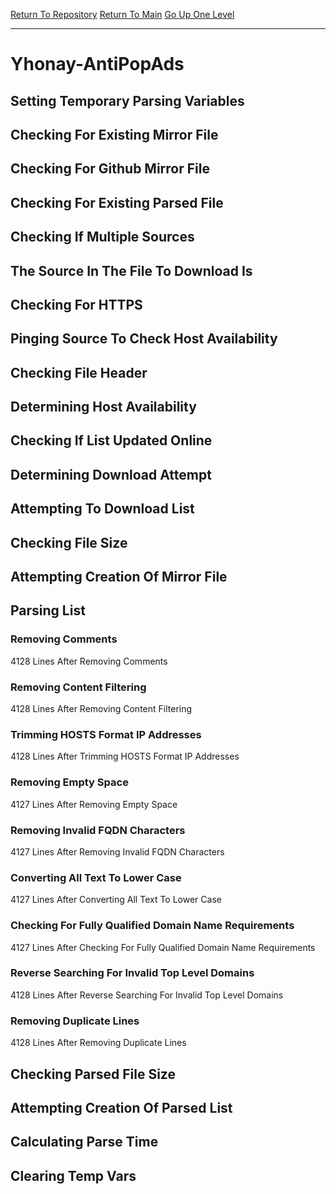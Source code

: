 [Return To Repository](https://github.com/deathbybandaid/piholeparser/)
[Return To Main](https://github.com/deathbybandaid/piholeparser/blob/master/RecentRunLogs/Mainlog.md)
[Go Up One Level](https://github.com/deathbybandaid/piholeparser/blob/master/RecentRunLogs/TopLevelScripts/30-Processing-Blacklists.md)
____________________________________
# Yhonay-AntiPopAds
## Setting Temporary Parsing Variables
## Checking For Existing Mirror File
## Checking For Github Mirror File
## Checking For Existing Parsed File
## Checking If Multiple Sources
## The Source In The File To Download Is
## Checking For HTTPS
## Pinging Source To Check Host Availability
## Checking File Header
## Determining Host Availability
## Checking If List Updated Online
## Determining Download Attempt
## Attempting To Download List
## Checking File Size
## Attempting Creation Of Mirror File
## Parsing List
### Removing Comments
4128 Lines After Removing Comments
### Removing Content Filtering
4128 Lines After Removing Content Filtering
### Trimming HOSTS Format IP Addresses
4128 Lines After Trimming HOSTS Format IP Addresses
### Removing Empty Space
4127 Lines After Removing Empty Space
### Removing Invalid FQDN Characters
4127 Lines After Removing Invalid FQDN Characters
### Converting All Text To Lower Case
4127 Lines After Converting All Text To Lower Case
### Checking For Fully Qualified Domain Name Requirements
4127 Lines After Checking For Fully Qualified Domain Name Requirements
### Reverse Searching For Invalid Top Level Domains
4128 Lines After Reverse Searching For Invalid Top Level Domains
### Removing Duplicate Lines
4128 Lines After Removing Duplicate Lines
## Checking Parsed File Size
## Attempting Creation Of Parsed List
## Calculating Parse Time
## Clearing Temp Vars
